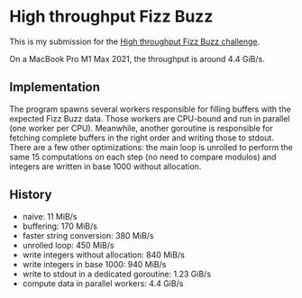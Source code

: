 # High throughput Fizz Buzz

This is my submission for the [High throughput Fizz Buzz challenge](https://codegolf.stackexchange.com/questions/215216/high-throughput-fizz-buzz).

On a MacBook Pro M1 Max 2021, the throughput is around 4.4 GiB/s.

## Implementation

The program spawns several workers responsible for filling buffers with the expected Fizz Buzz data. Those workers are CPU-bound and run in parallel (one worker per CPU). Meanwhile, another goroutine is responsible for fetching complete buffers in the right order and writing those to stdout. There are a few other optimizations: the main loop is unrolled to perform the same 15 computations on each step (no need to compare modulos) and integers are written in base 1000 without allocation.

## History

- naive: 11 MiB/s
- buffering: 170 MiB/s
- faster string conversion: 380 MiB/s
- unrolled loop: 450 MiB/s
- write integers without allocation: 840 MiB/s
- write integers in base 1000: 940 MiB/s
- write to stdout in a dedicated goroutine: 1.23 GiB/s
- compute data in parallel workers: 4.4 GiB/s
